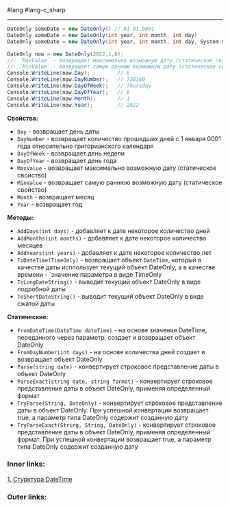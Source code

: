 #lang #lang-c_sharp 

---
```csharp
DateOnly someDate = new DateOnly() // 01.01.0001
DateOnly someDate = new DateOnly(int year, int month, int day)
DateOnly someDate = new DateOnly(int year, int month, int day, System.Globalization.Calendar calendar)

DateOnly now = new DateOnly(2022,1,6);
//- `MaxValue` - возвращает максимально возможную дату (статическое свойство)  
//- `MinValue` - возвращает самую раннюю возможную дату (статическое свойство)
Console.WriteLine(now.Day);         // 6
Console.WriteLine(now.DayNumber);   // 738160
Console.WriteLine(now.DayOfWeek);   // Thursday
Console.WriteLine(now.DayOfYear);   // 6
Console.WriteLine(now.Month);       // 1
Console.WriteLine(now.Year);        // 2022
```

**Свойства:**
- `Day` - возвращает день даты
- `DayNumber` - возвращает количество прошедших дней с 1 января 0001 года относительно григорианского календаря
- `DayOfWeek` - возвращает день недели
- `DayOfYear` - возвращает день года
- `MaxValue` - возвращает максимально возможную дату (статическое свойство)
- `MinValue` - возвращает самую раннюю возможную дату (статическое свойство)
- `Month` - возвращает месяц
- `Year` - возвращает год

**Методы:**
- `AddDays(int days)` - добавляет к дате некоторое количество дней
- `AddMonths(int months)` - добавляет к дате некоторое количество месяцев
- `AddYears(int years)` - добавляет к дате некоторое количество лет
- `ToDateTime(TimeOnly)` - возвращает объект `DateTime`, который в качестве даты исппользует текущий объект DateOnly, а в качестве времени - `значение параметра в виде TimeOnly
- `ToLongDateString()` - выводит текущий объект DateOnly в виде подробной даты
- `ToShortDateString()` - выводит текущий объект DateOnly в виде сжатой даты

**Статические:**
- `FromDateTime(DateTime dateTime)` - на основе значения DateTime, переданного через параметр, создает и возвращает объект DateOnly
- `FromDayNumber(int days)` - на основе количества дней создает и возвращает объект DateOnly
- `Parse(string date)` - конвертирует строковое представление даты в объект DateOnly
- `ParseExact(string date, string format)` - конвертирует строковое представление даты в объект DateOnly, применяя определенный формат
- `TryParse(String, DateOnly)` - конвертирует строковое представление даты в объект DateOnly. При успешной конвертации возвращает true, а параметр типа DateOnly содержит созданную дату
- `TryParseExact(String, String, DateOnly)` - конвертирует строковое представление даты в объект DateOnly, применяя определенный формат. При успешной конвертации возвращает true, а параметр типа DateOnly содержит созданную дату

### Inner links:
[1. Стурктура DateTime](1.%20Lang/C-sharp/0.%20Введение/4.%20Дата%20и%20время/1.%20Стурктура%20DateTime.md)

### Outer links: